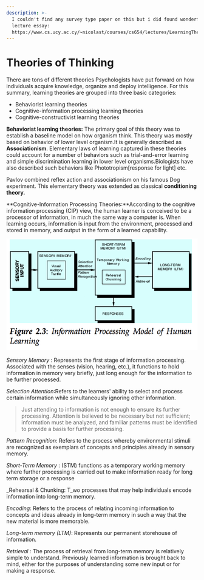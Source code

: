 ```yaml
---
description: >-
  I couldn't find any survey type paper on this but i did found wonderful
  lecture essay:
  https://www.cs.ucy.ac.cy/~nicolast/courses/cs654/lectures/LearningTheories.pdf
---
```


# Theories of Thinking

There are tons of different theories Psychologists have put forward on how individuals acquire knowledge, organize and deploy intelligence.   For this summary, learning theories are grouped into three basic categories:

* Behaviorist learning theories 
* Cognitive-information processing learning theories 
* Cognitive-constructivist learning theories

**Behaviorist learning theories:** The primary goal of this theory was to establish a baseline model on how organism think. This theory was mostly based on behavior of lower level organism.It is generally described as **Associationism**. Elementary laws of learning captured in these theories could account for a number of behaviors such as trial-and-error learning and simple discrimination learning in lower level organisms.Biologists have also described such behaviors like Phototropism\[response for light\] etc.

Pavlov combined reflex action and associationism on his famous Dog experiment. This elementary theory was extended as classical **conditioning theory.** 

**Cognitive-Information Processing Theories:**According to the cognitive information processing \(CIP\) view, the human learner is conceived to be a processor of information, in much the same way a computer is. When learning occurs, information is input from the environment, processed and stored in memory, and output in the form of a learned capability.  

![](.gitbook/assets/screen-shot-2019-01-08-at-11.51.04-am.png)

_Sensory Memory_ : Represents the first stage of information processing. Associated with the senses \(vision, hearing, etc.\), it functions to hold information in memory very briefly, just long enough for the information to be further processed.

_Selection Attention_:Refers to the learners' ability to select and process certain information while simultaneously ignoring other information. 

> Just attending to information is not enough to ensure its further processing. Attention is believed to be necessary but not sufficient; information must be analyzed, and familiar patterns must be identified to provide a basis for further processing.

_Pattern Recognition_: Refers to the process whereby environmental stimuli are recognized as exemplars of concepts and principles already in sensory memory.

_Short-Term Memory_ : \(STM\) functions as a temporary working memory where further processing is carried out to make information ready for long term storage or a response

_Rehearsal & Chunking: T_wo processes that may help individuals encode information into long-term memory.

_Encoding_: Refers to the process of relating incoming information to concepts and ideas already in long-term memory in such a way that the new material is more memorable.

_Long-term memory \(LTM\)_:  Represents our permanent storehouse of information.

_Retrieval  :_ The process of retrieval from long-term memory is relatively simple to understand. Previously learned information is brought back to mind, either for the purposes of understanding some new input or for making a response.



